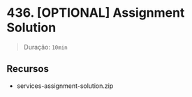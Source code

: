 # 436. [OPTIONAL] Assignment Solution

> Duração: `10min`

## Recursos
- services-assignment-solution.zip
